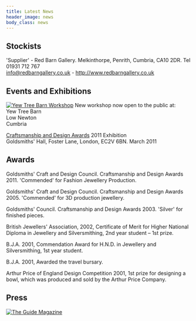 ```yaml
---
title: Latest News
header_image: news
body_class: news
---
```


## Stockists
'Supplier' - Red Barn Gallery. Melkinthorpe, Penrith, Cumbria, CA10 2DR.
Tel 01931 712 767  
<info@redbarngallery.co.uk> - <http://www.redbarngallery.co.uk>

## Events and Exhibitions
[![Yew Tree Barn Workshop](/images/workshop.thumb.jpg)](/images/workshop.jpg)
New workshop now open to the public at:  
Yew Tree Barn  
Low Newton  
Cumbria

[Craftsmanship and Design Awards](http://www.craftanddesigncouncil.org.uk/awards.html) 2011 Exhibition  
Goldsmiths' Hall, Foster Lane, London, EC2V 6BN. March 2011

## Awards
Goldsmiths' Craft and Design Council. Craftsmanship and Design Awards 2011.
'Commended' for Fashion Jewellery Production.

Goldsmiths' Craft and Design Council. Craftsmanship and Design Awards
2005. 'Commended' for 3D production jewellery.

Goldsmiths' Council. Craftsmanship and Design Awards 2003. 'Silver' for
finished pieces.

British Jewellers' Association, 2002, Certificate of Merit for Higher National
Diploma in Jewellery and Silversmithing, 2nd year student – 1st prize.

B.J.A. 2001, Commendation Award for H.N.D. in Jewellery and Silversmithing, 1st
year student.

B.J.A. 2001, Awarded the travel bursary.

Arthur Price of England Design Competition 2001, 1st prize for designing
a bowl, which was produced and sold by the Arthur Price Company.

## Press
[![The Guide Magazine](/images/the_guide.jpg)](/images/the_guide.jpg)
